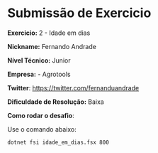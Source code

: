 # Submissão de Exercicio

**Exercicio:** 2 - Idade em dias

**Nickname:** Fernando Andrade

**Nível Técnico:** Junior

**Empresa:** - Agrotools

**Twitter**: https://twitter.com/fernanduandrade

**Dificuldade de Resolução:** Baixa

**Como rodar o desafio**: 

Use o comando abaixo: 
```bash
dotnet fsi idade_em_dias.fsx 800
```